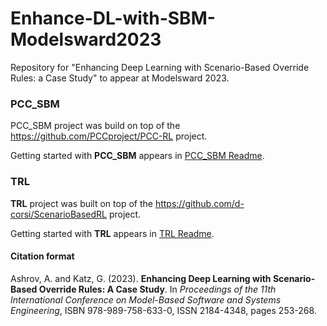 # Enhance-DL-with-SBM-Modelsward2023
Repository for "Enhancing Deep Learning with Scenario-Based Override Rules: a Case Study" to appear at Modelsward 2023.

### PCC_SBM

PCC_SBM project was build on top of the https://github.com/PCCproject/PCC-RL project.

Getting started with **PCC_SBM** appears in [PCC_SBM Readme](https://github.com/adielashrov/Enhance-DL-with-SBM-Modelsward2023/tree/main/PCC_SBM).

### TRL

**TRL** project was built on top of the https://github.com/d-corsi/ScenarioBasedRL project.

Getting started with **TRL** appears in [TRL Readme](https://github.com/adielashrov/Enhance-DL-with-SBM-Modelsward2023/tree/main/TRL).

#### Citation format
Ashrov, A. and Katz, G. (2023). **Enhancing Deep Learning with Scenario-Based Override Rules: A Case Study**.  In *Proceedings of the 11th International Conference on Model-Based Software and Systems Engineering*, ISBN 978-989-758-633-0, ISSN 2184-4348, pages 253-268.
